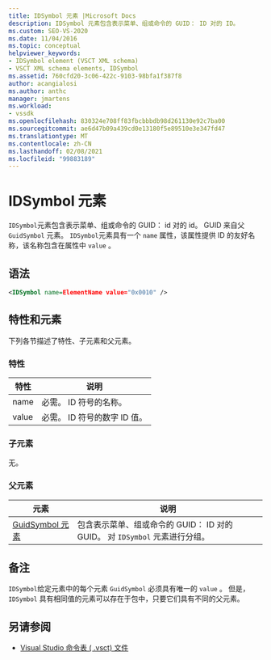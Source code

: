```yaml
---
title: IDSymbol 元素 |Microsoft Docs
description: IDSymbol 元素包含表示菜单、组或命令的 GUID： ID 对的 ID。
ms.custom: SEO-VS-2020
ms.date: 11/04/2016
ms.topic: conceptual
helpviewer_keywords:
- IDSymbol element (VSCT XML schema)
- VSCT XML schema elements, IDSymbol
ms.assetid: 760cfd20-3c06-422c-9103-98bfa1f387f8
author: acangialosi
ms.author: anthc
manager: jmartens
ms.workload:
- vssdk
ms.openlocfilehash: 830324e708ff83fbcbbbdb98d261130e92c7ba00
ms.sourcegitcommit: ae6d47b09a439cd0e13180f5e89510e3e347fd47
ms.translationtype: MT
ms.contentlocale: zh-CN
ms.lasthandoff: 02/08/2021
ms.locfileid: "99883189"
---
```

# <a name="idsymbol-element"></a>IDSymbol 元素
`IDSymbol`元素包含表示菜单、组或命令的 GUID： id 对的 id。 GUID 来自父 `GuidSymbol` 元素。 `IDSymbol`元素具有一个 `name` 属性，该属性提供 ID 的友好名称，该名称包含在属性中 `value` 。

## <a name="syntax"></a>语法

```xml
<IDSymbol name=ElementName value="0x0010" />
```

## <a name="attributes-and-elements"></a>特性和元素
 下列各节描述了特性、子元素和父元素。

### <a name="attributes"></a>特性

|特性|说明|
|---------------|-----------------|
|name|必需。 ID 符号的名称。|
|value|必需。 ID 符号的数字 ID 值。|

### <a name="child-elements"></a>子元素
 无。

### <a name="parent-elements"></a>父元素

|元素|说明|
|-------------|-----------------|
|[GuidSymbol 元素](../extensibility/guidsymbol-element.md)|包含表示菜单、组或命令的 GUID： ID 对的 GUID。 对 `IDSymbol` 元素进行分组。|

## <a name="remarks"></a>备注
 `IDSymbol`给定元素中的每个元素 `GuidSymbol` 必须具有唯一的 `value` 。 但是， `IDSymbol` 具有相同值的元素可以存在于包中，只要它们具有不同的父元素。

## <a name="see-also"></a>另请参阅
- [Visual Studio 命令表 ( .vsct) 文件](../extensibility/internals/visual-studio-command-table-dot-vsct-files.md)
